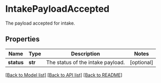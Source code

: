 # IntakePayloadAccepted

The payload accepted for intake.

## Properties

| Name       | Type    | Description                       | Notes      |
| ---------- | ------- | --------------------------------- | ---------- |
| **status** | **str** | The status of the intake payload. | [optional] |

[[Back to Model list]](README.md#documentation-for-models) [[Back to API list]](README.md#documentation-for-api-endpoints) [[Back to README]](README.md)
